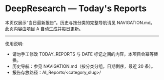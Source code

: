 # DeepResearch — Today's Reports

本页仅展示“当日最新报告”。历史与按分类的完整导航请见 NAVIGATION.md。此页内容由项目 A 自动生成并每日更新。

---

使用说明:
- 请勿手工修改 TODAY_REPORTS 与 DATE 标记之间的内容，本项目会幂等替换。
- 历史导航：参见 NAVIGATION.md（按分类分组，日期倒序，最近 20 条）。
- 报告存放路径：AI_Reports/<category_slug>/<title>-<date>--v<edition>.md

---

相关文档:
- NAVIGATION.md
- PROJECT_OVERVIEW.md

---

<!-- BEGIN TODAY_REPORTS -->
## 最新报告
- [文化旅游事业五年成绩单来了 - 2025-09-30](AI_Reports/lu-you-yu-chu-xing/wen-hua-lu-you-shi-ye-wu-nian-cheng-ji-dan-lai-liao-2025-09-30--v1.md) (v1) [来源](https://www.baidu.com/s?wd=%E6%96%87%E5%8C%96%E6%97%85%E6%B8%B8%E4%BA%8B%E4%B8%81%E4%BA%94%E5%B9%B4%E6%88%90%E7%BB%A9%E5%8D%95%E6%9D%A5%E4%BA%86&sa=fyb_news&rsv_dl=fyb_news)
- [人民网评“鸡排哥”爆火 - 2025-09-30](AI_Reports/she-hui-yu-fa-zhi/ren-min-wang-ping-ji-pai-ge-bao-huo-2025-09-30--v1.md) (v1) [来源](https://www.baidu.com/s?wd=%E4%BA%BA%E6%B0%91%E7%BD%91%E8%AF%84%E2%80%9C%E9%B8%A1%E6%8E%92%E5%93%A5%E2%80%9D%E7%88%86%E7%81%AB&sa=fyb_news&rsv_dl=fyb_news)
- [二十届四中全会10月20日至23日召开 - 2025-09-30](AI_Reports/shi-zheng-yu-guo-ji/er-shi-jie-si-zhong-quan-hui-10yue-20ri-zhi-23ri-zhao-kai-2025-09-30--v1.md) (v1) [来源](https://www.baidu.com/s?wd=%E4%BA%8C%E5%8D%81%E5%B1%8A%E5%9B%9B%E4%B8%AD%E5%85%A8%E4%BC%9A10%E6%9C%8820%E6%97%A5%E8%87%B323%E6%97%A5%E5%8F%AC%E5%BC%80&sa=fyb_news&rsv_dl=fyb_news)
- [烈士纪念日 向人民英雄敬献花篮 - 2025-09-30](AI_Reports/shi-zheng-yu-guo-ji/lie-shi-ji-nian-ri-xiang-ren-min-ying-xiong-jing-xian-hua-lan-2025-09-30--v1.md) (v1) [来源](https://www.baidu.com/s?wd=%E7%83%88%E5%A3%AB%E7%BA%AA%E5%BF%B5%E6%97%A5+%E5%90%91%E4%BA%BA%E6%B0%91%E8%8B%B1%E9%9B%84%E6%95%AC%E7%8C%AE%E8%8A%B1%E7%AF%AE&sa=fyb_news&rsv_dl=fyb_news)
- [内塔尼亚胡向卡塔尔道歉 - 2025-09-30](AI_Reports/shi-zheng-yu-guo-ji/nei-ta-ni-ya-hu-xiang-qia-ta-er-dao-qian-2025-09-30--v1.md) (v1) [来源](https://www.baidu.com/s?wd=%E5%86%85%E5%A1%94%E5%B0%BC%E4%BA%9A%E8%83%A1%E5%90%91%E5%8D%A1%E5%A1%94%E5%B0%94%E9%81%93%E6%AD%89&sa=fyb_news&rsv_dl=fyb_news)
<!-- END TODAY_REPORTS -->
